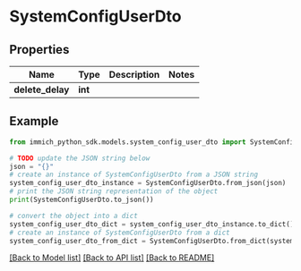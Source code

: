 # SystemConfigUserDto


## Properties

Name | Type | Description | Notes
------------ | ------------- | ------------- | -------------
**delete_delay** | **int** |  | 

## Example

```python
from immich_python_sdk.models.system_config_user_dto import SystemConfigUserDto

# TODO update the JSON string below
json = "{}"
# create an instance of SystemConfigUserDto from a JSON string
system_config_user_dto_instance = SystemConfigUserDto.from_json(json)
# print the JSON string representation of the object
print(SystemConfigUserDto.to_json())

# convert the object into a dict
system_config_user_dto_dict = system_config_user_dto_instance.to_dict()
# create an instance of SystemConfigUserDto from a dict
system_config_user_dto_from_dict = SystemConfigUserDto.from_dict(system_config_user_dto_dict)
```
[[Back to Model list]](../README.md#documentation-for-models) [[Back to API list]](../README.md#documentation-for-api-endpoints) [[Back to README]](../README.md)


